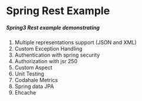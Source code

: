 Spring Rest Example
===================

##### Spring3 Rest example demonstrating

1.  Multiple representations support (JSON and XML)
2.  Custom Exception Handling
3.  Authentication with spring security
4.  Authorization with jsr 250
5.  Custom Aspect
6.  Unit Testing
7.  Codahale Metrics
8.  Spring data JPA
9.  Ehcache
